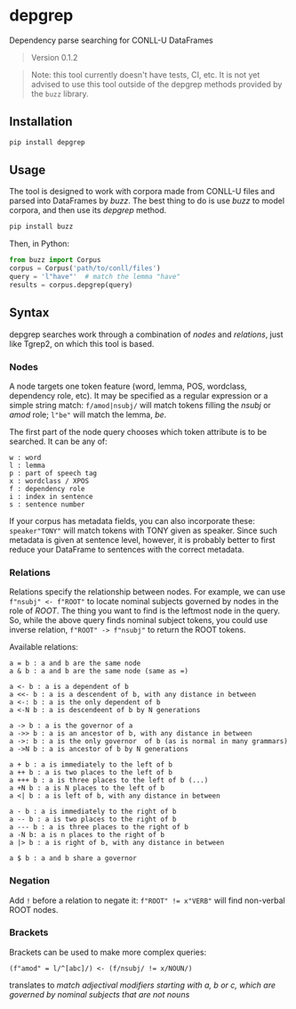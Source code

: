 # depgrep

Dependency parse searching for CONLL-U DataFrames

<!--- Don't edit the version line below manually. Let bump2version do it for you. -->
> Version 0.1.2

> Note: this tool currently doesn't have tests, CI, etc. It is not yet advised to use this tool outside of the depgrep methods provided by the `buzz` library.

## Installation

```bash
pip install depgrep
```

## Usage

The tool is designed to work with corpora made from CONLL-U files and parsed into DataFrames by *buzz*. The best thing to do is use *buzz* to model corpora, and then use its *depgrep* method.

```bash
pip install buzz
```

Then, in Python:

```python
from buzz import Corpus
corpus = Corpus('path/to/conll/files')
query = 'l"have"'  # match the lemma "have"
results = corpus.depgrep(query)
```

## Syntax

depgrep searches work through a combination of *nodes* and *relations*, just like Tgrep2, on which this tool is based.

### Nodes

A node targets one token feature (word, lemma, POS, wordclass, dependency role, etc). It may be specified as a regular expression or a simple string match: `f/amod|nsubj/` will match tokens filling the *nsubj* or *amod* role; `l"be"` will match the lemma, *be*.

The first part of the node query chooses which token attribute is to be searched. It can be any of:

```
w : word
l : lemma
p : part of speech tag
x : wordclass / XPOS
f : dependency role
i : index in sentence
s : sentence number
```

If your corpus has metadata fields, you can also incorporate these: `speaker"TONY"` will match tokens with TONY given as speaker. Since such metadata is given at sentence level, however, it is probably better to first reduce your DataFrame to sentences with the correct metadata.

### Relations

Relations specify the relationship between nodes. For example, we can use `f"nsubj" <- f"ROOT"` to locate nominal subjects governed by nodes in the role of *ROOT*. The thing you want to find is the leftmost node in the query. So, while the above query finds nominal subject tokens, you could use inverse relation, `f"ROOT" -> f"nsubj"` to return the ROOT tokens.

Available relations:

```
a = b : a and b are the same node
a & b : a and b are the same node (same as =)

a <- b : a is a dependent of b
a <<- b : a is a descendent of b, with any distance in between
a <-: b : a is the only dependent of b
a <-N b : a is descendeent of b by N generations

a -> b : a is the governor of a
a ->> b : a is an ancestor of b, with any distance in between
a ->: b : a is the only governor  of b (as is normal in many grammars)
a ->N b : a is ancestor of b by N generations

a + b : a is immediately to the left of b
a ++ b : a is two places to the left of b
a +++ b : a is three places to the left of b (...)
a +N b : a is N places to the left of b
a <| b : a is left of b, with any distance in between

a - b : a is immediately to the right of b
a -- b : a is two places to the right of b
a --- b : a is three places to the right of b
a -N b: a is n places to the right of b
a |> b : a is right of b, with any distance in between

a $ b : a and b share a governor
```

### Negation

Add `!` before a relation to negate it: `f"ROOT" != x"VERB"` will find non-verbal ROOT nodes.

### Brackets

Brackets can be used to make more complex queries:

```
(f"amod" = l/^[abc]/) <- (f/nsubj/ != x/NOUN/)
```

translates to *match adjectival modifiers starting with a, b or c, which are governed by nominal subjects that are not nouns*
